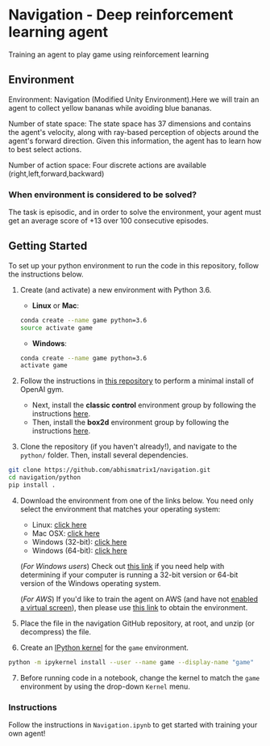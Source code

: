 # Navigation - Deep reinforcement learning agent
Training an agent to play game using reinforcement learning

## Environment
Environment: Navigation (Modified Unity Environment).Here we will train an agent to collect yellow bananas while avoiding blue bananas. 

Number of state space: The state space has 37 dimensions and contains the agent's velocity, along with ray-based perception of objects around the agent's forward direction. Given this information, the agent has to learn how to best select actions. 

Number of action space: Four discrete actions are available (right,left,forward,backward)

### When environment is considered to be solved?
The task is episodic, and in order to solve the environment, your agent must get an average score of +13 over 100 consecutive episodes.

## Getting Started
To set up your python environment to run the code in this repository, follow the instructions below.

1. Create (and activate) a new environment with Python 3.6.

	- __Linux__ or __Mac__: 
	```bash
	conda create --name game python=3.6
	source activate game
	```
	- __Windows__: 
	```bash
	conda create --name game python=3.6 
	activate game
	```
	
2. Follow the instructions in [this repository](https://github.com/openai/gym) to perform a minimal install of OpenAI gym.  
	- Next, install the **classic control** environment group by following the instructions [here](https://github.com/openai/gym#classic-control).
	- Then, install the **box2d** environment group by following the instructions [here](https://github.com/openai/gym#box2d).
	
3. Clone the repository (if you haven't already!), and navigate to the `python/` folder.  Then, install several dependencies.
```bash
git clone https://github.com/abhismatrix1/navigation.git
cd navigation/python
pip install .
```
4. Download the environment from one of the links below.  You need only select the environment that matches your operating system:
    - Linux: [click here](https://s3-us-west-1.amazonaws.com/udacity-drlnd/P1/Banana/Banana_Linux.zip)
    - Mac OSX: [click here](https://s3-us-west-1.amazonaws.com/udacity-drlnd/P1/Banana/Banana.app.zip)
    - Windows (32-bit): [click here](https://s3-us-west-1.amazonaws.com/udacity-drlnd/P1/Banana/Banana_Windows_x86.zip)
    - Windows (64-bit): [click here](https://s3-us-west-1.amazonaws.com/udacity-drlnd/P1/Banana/Banana_Windows_x86_64.zip)
    
    (_For Windows users_) Check out [this link](https://support.microsoft.com/en-us/help/827218/how-to-determine-whether-a-computer-is-running-a-32-bit-version-or-64) if you need help with determining if your computer is running a 32-bit version or 64-bit version of the Windows operating system.

    (_For AWS_) If you'd like to train the agent on AWS (and have not [enabled a virtual screen](https://github.com/Unity-Technologies/ml-agents/blob/master/docs/Training-on-Amazon-Web-Service.md)), then please use [this link](https://s3-us-west-1.amazonaws.com/udacity-drlnd/P1/Banana/Banana_Linux_NoVis.zip) to obtain the environment.

5. Place the file in the navigation GitHub repository, at root, and unzip (or decompress) the file. 

6. Create an [IPython kernel](http://ipython.readthedocs.io/en/stable/install/kernel_install.html) for the `game` environment.  
```bash
python -m ipykernel install --user --name game --display-name "game"
```

7. Before running code in a notebook, change the kernel to match the `game` environment by using the drop-down `Kernel` menu. 



### Instructions

Follow the instructions in `Navigation.ipynb` to get started with training your own agent!



